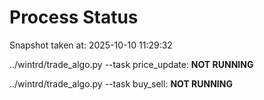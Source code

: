 # Process Status

Snapshot taken at: 2025-10-10 11:29:32

../wintrd/trade_algo.py --task price_update: **NOT RUNNING**

../wintrd/trade_algo.py --task buy_sell: **NOT RUNNING**


